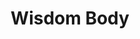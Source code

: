 ---
layout: program
slug: wisdom-body
title: Wisdom Body
description_html: 
featured-image: 
heading: 
  title: Wisdom Body
  subtitle: Online Embodied Movement & Somatic Dance Program
  description: reconnect with your innate feminine power
  button: 
    text: Enroll now
    url: 
  button-video: 
    show: true
    text: Watch the video
    url: 
banner: 
 - image_path: 
   title: Ritual
   benefit: A loving relationship with your body
 - image_path: 
   title: Expression
   benefit: Radical & lasting self acceptance
 - image_path: 
   title: Awaken
   benefit: Your feminine passion and creativity
video:
  url: 
course-description: 
  heading: Discover the essence of Wisdom Body
  description: This program is a personal deep dive into 12 powerful embodied movement and somatic dance practices - broken down into 4 themed-modules including 3 practices each, Movement Meditation, Somatic Activation, Embodied Liberation
#   module: 
#    - image_path: 
#      title: Meditation
#      description_html: Learn to relax the mind and surrender into full awareness & acceptance of the feeling body.<br>Gain the tools to come into an embodied presence at every moment of your life.<br>Move through your daily life with ease, while never losing connection to your internal wisdom.
#    - image_path: 
#      title: Activation
#      description_html: Increase your movement vocabulary, expanding your capacity to express yourself through dance.<br>Activate your whole-body awareness, fluidity, and kinesthetic body intelligence.<br>Learn new somatic movement practices, exploring the infinite movement pathways, and expanding your skill set for how to effectively express through your body.
#   - image_path: 
#      title: Liberation
#      description_html: Explore, unlock, and celebrate ALL of your Feminine expressions.<br>Harness the power of all of your emotions and transmute this energy into movement for manifestation and creation.<br>Learn how to use movement as a prayer and devotional practice to yourself, weaving together your dreams with your reality.<br>Become the creatrix of your life and empower yourself to take inspired action, the feminine way, with fluidity and grace.
# who-its-for: 
#   description_html: Anyone who wants to go deeper, who may already have some experience in embodied movement, or whose already playing with using dance and movement as part of their personal development and healing modality, but wants more options, tools, guidance, and inspiration.<br>People that are new to embodied dance, that are interested in diving into this level of freedom through movement, exploring authenticity and personal expression.
seo: 
  title: 
  description: 
  keywords: 
  social_image: 
  hide-from-google: false
---